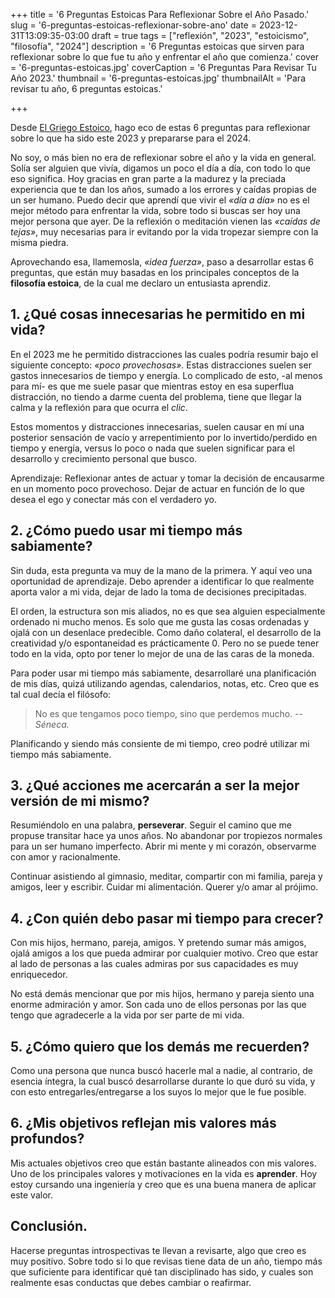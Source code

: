 +++
title = '6 Preguntas Estoicas Para Reflexionar Sobre el Año Pasado.'
slug = '6-preguntas-estoicas-reflexionar-sobre-ano'
date = 2023-12-31T13:09:35-03:00
draft = true
tags = ["reflexión", "2023", "estoicismo", "filosofía", "2024"]
description = '6 Preguntas estoicas que sirven para reflexionar sobre lo que fue tu año y enfrentar el año que comienza.'
cover = '6-preguntas-estoicas.jpg'
coverCaption = '6 Preguntas Para Revisar Tu Año 2023.'
thumbnail = '6-preguntas-estoicas.jpg'
thumbnailAlt = 'Para revisar tu año, 6 preguntas estoicas.'

+++

Desde [El Griego Estoico](https://elgriegoestoico.substack.com/p/6-preguntas-estoicas-para-reflexionar), hago eco de estas 6 preguntas para reflexionar sobre lo que ha sido este 2023 y prepararse para el 2024.

No soy, o más bien no era de reflexionar sobre el año y la vida en general. Solía ser alguien que vivía, digamos un poco el día a día, con todo lo que eso significa. Hoy gracias en gran parte a la madurez y la preciada experiencia que te dan los años, sumado a los errores y caídas propias de un ser humano. Puedo decir que aprendí que vivir el *«día a día»* no es el mejor método para enfrentar la vida, sobre todo si buscas ser hoy una mejor persona que ayer. De la reflexión o meditación vienen las *«caídas de tejas»*, muy necesarias para ir evitando por la vida tropezar siempre con la misma piedra.

Aprovechando esa, llamemosla, *«idea fuerza»*, paso a desarrollar estas 6 preguntas, que están muy basadas en los principales conceptos de la **filosofía estoica**, de la cual me declaro un entusiasta aprendiz. 

## 1. ¿Qué cosas innecesarias he permitido en mi vida?
En el 2023 me he permitido distracciones las cuales podría resumir bajo el siguiente concepto: *«poco provechosas»*. Estas distracciones suelen ser gastos innecesarios de tiempo y energía. Lo complicado de esto, -al menos para mí- es que me suele pasar que mientras estoy en esa superflua distracción, no tiendo a darme cuenta del problema, tiene que llegar la calma y la reflexión para que ocurra el *clic*. 

Estos momentos y distracciones innecesarias, suelen causar en mí una posterior sensación de vacío y arrepentimiento por lo invertido/perdido en tiempo y energía, versus lo poco o nada que suelen significar para el desarrollo y crecimiento personal que busco.

Aprendizaje: Reflexionar antes de actuar y tomar la decisión de encausarme en un momento poco provechoso. Dejar de actuar en función de lo que desea el ego y conectar más con el verdadero yo. 

## 2. ¿Cómo puedo usar mi tiempo más sabiamente?
Sin duda, esta pregunta va muy de la mano de la primera. Y aquí veo una oportunidad de aprendizaje. Debo aprender a identificar lo que realmente aporta valor a mi vida, dejar de lado la toma de decisiones precipitadas.

El orden, la estructura son mis aliados, no es que sea alguien especialmente ordenado ni mucho menos. Es solo que me gusta las cosas ordenadas y ojalá con un desenlace predecible. Como daño colateral,  el desarrollo de la creatividad y/o espontaneidad es prácticamente 0. Pero no se puede tener todo en la vida, opto por tener lo mejor de una de las caras de la moneda. 

Para poder usar mi tiempo más sabiamente, desarrollaré una  planificación de mis días, quizá utilizando agendas, calendarios, notas, etc. Creo que es tal cual decía el filósofo:

> No es que tengamos poco tiempo, sino que perdemos mucho.
<cite>--Séneca.</cite>

Planificando y siendo más consiente de mi tiempo, creo podré utilizar mi tiempo más sabiamente.
				
## 3. ¿Qué acciones me acercarán a ser la mejor versión de mi mismo?
Resumiéndolo en una palabra, **perseverar**. Seguir el camino que me propuse transitar hace ya unos años. No abandonar por tropiezos normales para un ser humano imperfecto. Abrir mi mente y mi corazón, observarme con amor y racionalmente.

Continuar asistiendo al gimnasio, meditar, compartir con mi familia, pareja y amigos, leer y escribir. Cuidar mi alimentación. Querer y/o amar al prójimo.

## 4. ¿Con quién debo pasar mi tiempo para crecer?
Con mis hijos, hermano, pareja, amigos. Y pretendo sumar más amigos, ojalá amigos a los que pueda admirar por cualquier motivo. Creo que estar al lado de personas a las cuales admiras por sus capacidades es muy enriquecedor.

No está demás mencionar que por mis hijos, hermano y pareja siento una enorme admiración y amor. Son cada uno de ellos personas por las que tengo que agradecerle a la vida por ser parte de mi vida.

## 5. ¿Cómo quiero que los demás me recuerden?
Como una persona que nunca buscó hacerle mal a nadie, al contrario, de esencia íntegra, la cual buscó desarrollarse durante lo que duró su vida, y con esto entregarles/entregarse a los suyos lo mejor que le fue posible. 

## 6. ¿Mis objetivos reflejan mis valores más profundos?
Mis actuales objetivos creo que están bastante alineados con mis valores. Uno de los principales valores y motivaciones en la vida es **aprender**. Hoy estoy cursando una ingeniería y creo que es una buena manera de aplicar este valor.


## Conclusión.
Hacerse preguntas introspectivas te llevan a revisarte, algo que creo es muy positivo. Sobre todo si lo que revisas tiene data de un año, tiempo más que suficiente para identificar qué tan disciplinado has sido, y cuales son realmente esas conductas que debes cambiar o reafirmar. 